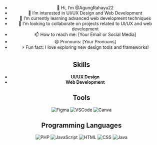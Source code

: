 <div align="center">

- 👋 Hi, I’m @AgungRahayu22
- 👀 I’m interested in UI/UX Design and Web Development
- 🌱 I’m currently learning advanced web development techniques
- 💞️ I’m looking to collaborate on projects related to UI/UX and web development
- 📫 How to reach me: [Your Email or Social Media]
- 😄 Pronouns: [Your Pronouns]
- ⚡ Fun fact: I love exploring new design tools and frameworks!

## Skills
- **UI/UX Design**
- **Web Development**

## Tools
<p>
  <img src="https://img.shields.io/badge/Figma-F24E1E?style=for-the-badge&logo=figma&logoColor=white" alt="Figma"/>
  <img src="https://img.shields.io/badge/VSCode-007ACC?style=for-the-badge&logo=visual-studio-code&logoColor=white" alt="VSCode"/>
  <img src="https://img.shields.io/badge/Canva-00C4CC?style=for-the-badge&logo=canva&logoColor=white" alt="Canva"/>
</p>

## Programming Languages
<p>
  <img src="https://img.shields.io/badge/PHP-777BB4?style=for-the-badge&logo=php&logoColor=white" alt="PHP"/>
  <img src="https://img.shields.io/badge/JavaScript-F7DF1E?style=for-the-badge&logo=javascript&logoColor=black" alt="JavaScript"/>
  <img src="https://img.shields.io/badge/HTML-E34F26?style=for-the-badge&logo=html5&logoColor=white" alt="HTML"/>
  <img src="https://img.shields.io/badge/CSS-1572B6?style=for-the-badge&logo=css3&logoColor=white" alt="CSS"/>
  <img src="https://img.shields.io/badge/Java-007396?style=for-the-badge&logo=java&logoColor=white" alt="Java"/>
</p>

</div>
